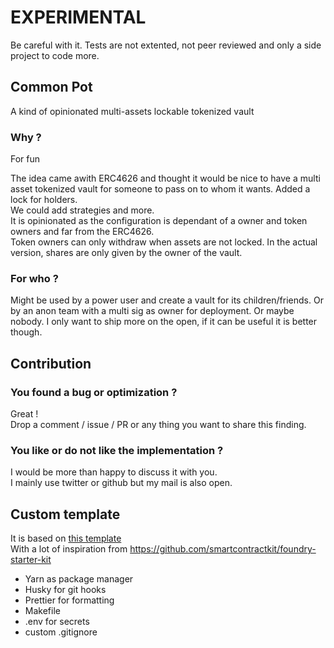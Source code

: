 # EXPERIMENTAL

Be careful with it.
Tests are not extented, not peer reviewed and only a side project to code more.

## Common Pot

A kind of opinionated multi-assets lockable tokenized vault

### Why ?

For fun

The idea came awith ERC4626 and thought it would be nice to have a multi asset tokenized vault for someone to pass on to whom it wants. Added a lock for holders.  
We could add strategies and more.  
It is opinionated as the configuration is dependant of a owner and token owners and far from the ERC4626.  
Token owners can only withdraw when assets are not locked. In the actual version, shares are only given by the owner of the vault.

### For who ?

Might be used by a power user and create a vault for its children/friends. Or by an anon team with a multi sig as owner for deployment. Or maybe nobody. I only want to ship more on the open, if it can be useful it is better though.

## Contribution

### You found a bug or optimization ?

Great !  
Drop a comment / issue / PR or any thing you want to share this finding.

### You like or do not like the implementation ?

I would be more than happy to discuss it with you.  
I mainly use twitter or github but my mail is also open.

## Custom template

It is based on [this template](https://github.com/obatirou/forge-template)  
With a lot of inspiration from https://github.com/smartcontractkit/foundry-starter-kit

-   Yarn as package manager
-   Husky for git hooks
-   Prettier for formatting
-   Makefile
-   .env for secrets
-   custom .gitignore
